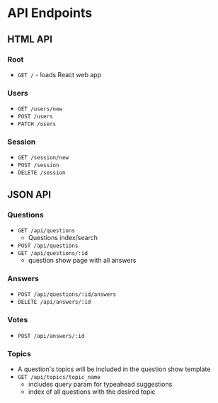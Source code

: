 # API Endpoints

## HTML API

### Root

- `GET /` - loads React web app

### Users

- `GET /users/new`
- `POST /users`
- `PATCH /users`

### Session

- `GET /session/new`
- `POST /session`
- `DELETE /session`

## JSON API

### Questions

- `GET /api/questions`
  - Questions index/search
- `POST /api/questions`
- `GET /api/questions/:id`
  - question show page with all answers

### Answers

- `POST /api/questions/:id/answers`
- `DELETE /api/answers/:id`

### Votes
- `POST /api/answers/:id`


### Topics

- A question's topics will be included in the question show template
- `GET /api/topics/topic_name`
  - includes query param for typeahead suggestions
  - index of all questions with the desired topic
